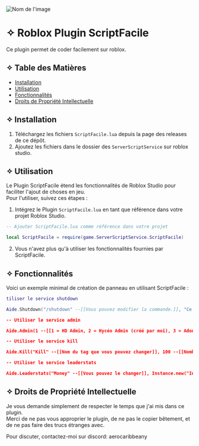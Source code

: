 ![Nom de l'image](https://cdn.discordapp.com/attachments/759173919504072704/1185210739590434836/Sans_titre.png?ex=658ec884&is=657c5384&hm=c124ad719d644ba9d7a16c2343477541a6705f7686d64b0afe1ccaa5d51143f8&)
# ✧ Roblox Plugin ScriptFacile

Ce plugin permet de coder facilement sur roblox.

## ✧ Table des Matières

- [Installation](#-installation)
- [Utilisation](#-utilisation)
- [Fonctionnalités](#-fonctionnalités)
- [Droits de Propriété Intellectuelle](#-droits-de-propriété-intellectuelle)

## ✧ Installation

1. Téléchargez les fichiers `ScriptFacile.lua` depuis la page des releases de ce dépôt.  
2. Ajoutez les fichiers dans le dossier des `ServerScriptService` sur roblox studio.

## ✧ Utilisation

Le Plugin ScriptFacile étend les fonctionnalités de Roblox Studio pour faciliter l'ajout de choses en jeu.  
Pour l'utiliser, suivez ces étapes :

1. Intégrez le Plugin `ScriptFacile.lua` en tant que référence dans votre projet Roblox Studio.
```lua
-- Ajouter ScriptFacile.lua comme référence dans votre projet

local ScriptFacile = require(game.ServerScriptService.ScriptFacile)
```
2. Vous n'avez plus qu'à utiliser les fonctionnalités fournies par ScriptFacile.

## ✧ Fonctionnalités

Voici un exemple minimal de création de panneau en utilisant ScriptFacile :

```lua
tiliser le service shutdown

Aide.Shutdown("/shutdown" --[[Vous pouvez modifier la commande.]], "Ce serveur a été shutdown" --[[Vous pouvez modifier ce texte.]]"

-- Utiliser le service admin

Aide.Admin(1 --[[1 = HD Admin, 2 = Hycéo Admin (créé par moi), 3 = Adonis Admin]])

-- Utiliser le service kill

Aide.Kill("Kill" --[[Nom du tag que vous pouvez changer]], 100 --[[Nombre de dégats que vous pouvez changer]])

-- Utiliser le service leaderstats

Aide.Leaderstats("Money" --[[Vous pouvez le changer]], Instance.new("IntValue") --[[Vous pouvez le changer]], "Cash" --[[Vous pouvez le changer]], Instance.new("IntValue") --[[Vous pouvez le changer]])

```

## ✧ Droits de Propriété Intellectuelle

Je vous demande simplement de respecter le temps que j'ai mis dans ce plugin.  
Merci de ne pas vous approprier le plugin, de ne pas le copier bêtement, et de ne pas faire des trucs étranges avec.

Pour discuter, contactez-moi sur discord: aerocaribbeany  
